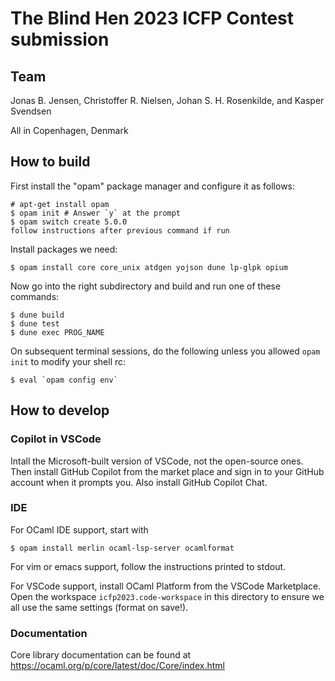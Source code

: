 The Blind Hen 2023 ICFP Contest submission
==========================================

Team
----

Jonas B. Jensen,
Christoffer R. Nielsen,
Johan S. H. Rosenkilde, and
Kasper Svendsen

All in Copenhagen, Denmark

How to build
------------

First install the "opam" package manager and configure it as follows:

    # apt-get install opam
    $ opam init # Answer `y` at the prompt
    $ opam switch create 5.0.0
    follow instructions after previous command if run

Install packages we need:

    $ opam install core core_unix atdgen yojson dune lp-glpk opium

Now go into the right subdirectory and build and run one of these commands:

    $ dune build
    $ dune test
    $ dune exec PROG_NAME

On subsequent terminal sessions, do the following unless you allowed `opam init`
to modify your shell rc:

    $ eval `opam config env`

How to develop
--------------

### Copilot in VSCode

Intall the Microsoft-built version of VSCode, not the open-source ones. Then
install GitHub Copilot from the market place and sign in to your GitHub account
when it prompts you. Also install GitHub Copilot Chat.

### IDE

For OCaml IDE support, start with

    $ opam install merlin ocaml-lsp-server ocamlformat

For vim or emacs support, follow the instructions printed to stdout.

For VSCode support, install OCaml Platform from the VSCode Marketplace. Open the
workspace `icfp2023.code-workspace` in this directory to ensure we all use the
same settings (format on save!).

### Documentation

Core library documentation can be found at
https://ocaml.org/p/core/latest/doc/Core/index.html
